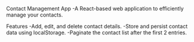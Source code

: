 Contact Management App
-A React-based web application to efficiently manage your contacts.

Features
  -Add, edit, and delete contact details.
  -Store and persist contact data using localStorage.
  -Paginate the contact list after the first 2 entries.


